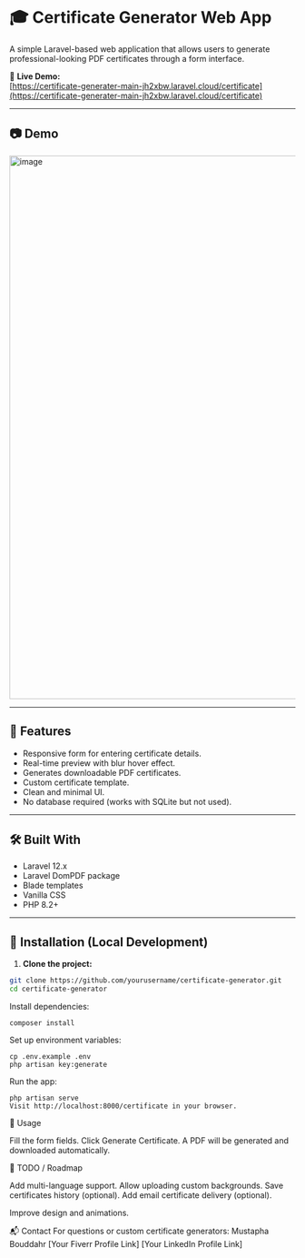 # 🎓 Certificate Generator Web App

A simple Laravel-based web application that allows users to generate professional-looking PDF certificates through a form interface.

🔗 **Live Demo:**  
[https://certificate-generater-main-jh2xbw.laravel.cloud/certificate](https://certificate-generater-main-jh2xbw.laravel.cloud/certificate)

---

## 📷 Demo

<img width="1908" height="956" alt="image" src="https://github.com/user-attachments/assets/dd57cfef-dc49-4443-a093-3d83641dff5c" />

---

## 🚀 Features

- Responsive form for entering certificate details.
- Real-time preview with blur hover effect.
- Generates downloadable PDF certificates.
- Custom certificate template.
- Clean and minimal UI.
- No database required (works with SQLite but not used).

---

## 🛠 Built With

- Laravel 12.x
- Laravel DomPDF package
- Blade templates
- Vanilla CSS
- PHP 8.2+

---

## 📂 Installation (Local Development)

1. **Clone the project:**

```bash
git clone https://github.com/yourusername/certificate-generator.git
cd certificate-generator
```

Install dependencies:

```
composer install
```

Set up environment variables:
```
cp .env.example .env
php artisan key:generate
```
Run the app:
```
php artisan serve
Visit http://localhost:8000/certificate in your browser.
```

📄 Usage

Fill the form fields.
Click Generate Certificate.
A PDF will be generated and downloaded automatically.

📌 TODO / Roadmap

Add multi-language support.
Allow uploading custom backgrounds.
Save certificates history (optional).
Add email certificate delivery (optional).

Improve design and animations.

📬 Contact
For questions or custom certificate generators:
Mustapha Bouddahr
[Your Fiverr Profile Link]
[Your LinkedIn Profile Link]


